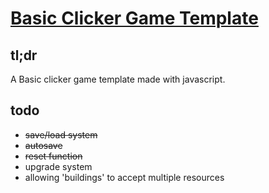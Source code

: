 # [Basic Clicker Game Template](https://bbz0.github.io/clicker-game-template/ "Basic Clicker Game Template")
## tl;dr
A Basic clicker game template made with javascript.

## todo
* ~~save/load system~~
* ~~autosave~~
* ~~reset function~~
* upgrade system
* allowing 'buildings' to accept multiple resources
